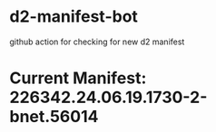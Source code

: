 # d2-manifest-bot
github action for checking for new d2 manifest

# Current Manifest: 226342.24.06.19.1730-2-bnet.56014